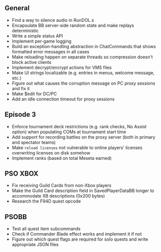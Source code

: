 ## General

- Find a way to silence audio in RunDOL.s
- Encapsulate BB server-side random state and make replays deterministic
- Write a simple status API
- Implement per-game logging
- Build an exception-handling abstraction in ChatCommands that shows formatted error messages in all cases
- Make reloading happen on separate threads so compression doesn't block active clients
- Implement decrypt/encrypt actions for VMS files
- Make UI strings localizable (e.g. entries in menus, welcome message, etc.)
- Figure out what causes the corruption message on PC proxy sessions and fix it
- Make $edit for DC/PC
- Add an idle connection timeout for proxy sessions

## Episode 3

- Enforce tournament deck restrictions (e.g. rank checks, No Assist option) when populating COMs at tournament start time
- Add support for recording battles on the proxy server (both in primary and spectator teams)
- Make `reload licenses` not vulnerable to online players' licenses overwriting licenses on disk somehow
- Implement ranks (based on total Meseta earned)

## PSO XBOX

- Fix receiving Guild Cards from non-Xbox players
- Make the Guild Card description field in SavedPlayerDataBB longer to accommodate XB descriptions (0x200 bytes)
- Research the F94D quest opcode

## PSOBB

- Test all quest item subcommands
- Check if Commander Blade effect works and implement it if not
- Figure out which quest flags are required for solo quests and write appropriate JSON files
